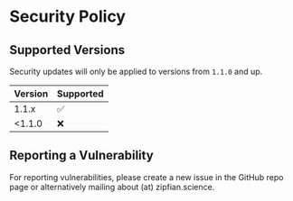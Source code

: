 # Security Policy

## Supported Versions

Security updates will only be applied to versions from `1.1.0` and up.

| Version | Supported          |
| ------- | ------------------ |
| 1.1.x   | :white_check_mark: |
| <1.1.0   | :x:                |

## Reporting a Vulnerability

For reporting vulnerabilities, please create a new issue in the GitHub repo page or alternatively mailing about (at) zipfian.science.
